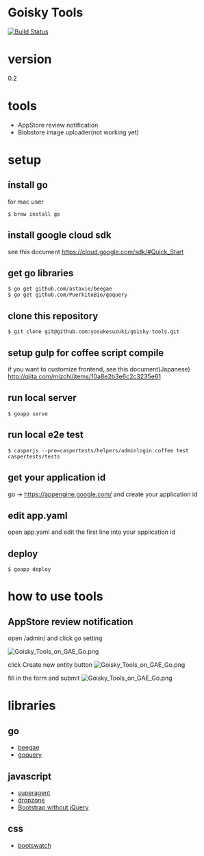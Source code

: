 Goisky Tools
==========

[![Build Status](https://travis-ci.org/yosukesuzuki/goisky-tools.svg?branch=master)](https://travis-ci.org/yosukesuzuki/goisky-tools)

# version
0.2

# tools
- AppStore review notification
- Blobstore image uploader(not working yet)


# setup
## install go
for mac user

```
$ brew install go
```
## install google cloud sdk
see this document
https://cloud.google.com/sdk/#Quick_Start

## get go libraries
```
$ go get github.com/astaxie/beegae
$ go get github.com/PuerkitoBio/goquery
```

## clone this repository
```
$ git clone git@github.com:yosukesuzuki/goisky-tools.git
```

## setup gulp for coffee script compile
if you want to customize frontend, see this document(Japanese)
http://qiita.com/mizchi/items/10a8e2b3e6c2c3235e61

## run local server
```
$ goapp serve
```

## run local e2e test
```
$ casperjs --pre=caspertests/helpers/adminlogin.coffee test caspertests/tests
```

## get your application id
go -> https://appengine.google.com/ and create your application id

## edit app.yaml
open app.yaml and edit the first line into your application id

## deploy
```
$ goapp deploy
```

# how to use tools
## AppStore review notification
open /admin/ and click go setting

![Goisky_Tools_on_GAE_Go.png](https://qiita-image-store.s3.amazonaws.com/0/45686/c3db4890-c40d-a42e-edf8-45a0c9fe8935.png "Goisky_Tools_on_GAE_Go.png")

click Create new entity button
![Goisky_Tools_on_GAE_Go.png](https://qiita-image-store.s3.amazonaws.com/0/45686/0aee7755-a3b1-1357-02aa-6c8aa3b56606.png "Goisky_Tools_on_GAE_Go.png")

fill in the form and submit
![Goisky_Tools_on_GAE_Go.png](https://qiita-image-store.s3.amazonaws.com/0/45686/2c79525a-fbe3-9226-a10f-7997c6abf03e.png "Goisky_Tools_on_GAE_Go.png")



# libraries
## go
- [beegae](https://github.com/astaxie/beegae)
- [goquery](https://github.com/PuerkitoBio/goquery)

## javascript
- [superagent](https://github.com/visionmedia/superagent)
- [dropzone](http://www.dropzonejs.com/)
- [Bootstrap without jQuery](https://github.com/tagawa/bootstrap-without-jquery)

## css
- [bootswatch](http://bootswatch.com/)
